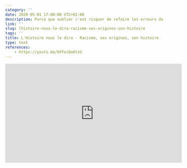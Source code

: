 ```yaml
---
category: ''
date: 2020-05-01 17:00:00 UTC+02:00
description: Parce que oublier c'est risquer de refaire les erreurs du passé...
link: ''
slug: lhistoire-nous-le-dira-racisme-ses-origines-son-histoire
tags: ''
title: L'Histoire nous le dira - Racisme, ses origines, son histoire
type: text
references:
    - https://youtu.be/bFFeiDoKtzU 
---
```

<iframe width="560" height="315" src="https://www.youtube-nocookie.com/embed/bFFeiDoKtzU" frameborder="0" allow="accelerometer; autoplay; encrypted-media; gyroscope; picture-in-picture" allowfullscreen></iframe>

